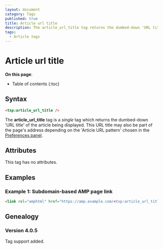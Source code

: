 ```yaml
---
layout: document
category: Tags
published: true
title: Article url title
description: The article_url_title tag returns the dumbed-down 'URL title' of the article being displayed.
tags:
  - Article tags
---
```


# Article url title

**On this page**:

* Table of contents
{:toc}

## Syntax

~~~ html
<txp:article_url_title />
~~~

The **article_url_title** tag is a *single* tag which returns the dumbed-down 'URL title' of the article being displayed. This URL title may also be part of the page's address depending on the 'Article URL pattern' chosen in the [Preferences panel](/administration/preferences-panel#article-url-pattern).

## Attributes

This tag has no attributes.

## Examples

### Example 1: Subdomain-based AMP page link

~~~ html
<link rel="amphtml" href="https://amp.example.com/<txp:article_url_title />">
~~~

## Genealogy

### Version 4.0.5

Tag support added.
